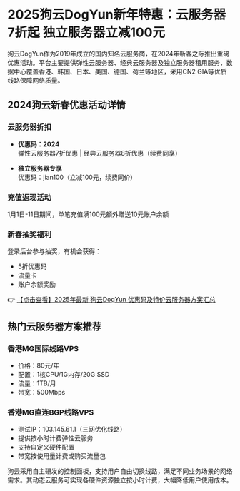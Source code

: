 # 2025狗云DogYun新年特惠：云服务器7折起 独立服务器立减100元

狗云DogYun作为2019年成立的国内知名云服务商，在2024年新春之际推出重磅优惠活动。平台主要提供弹性云服务器、经典云服务器及独立服务器租用服务，数据中心覆盖香港、韩国、日本、美国、德国、荷兰等地区，采用CN2 GIA等优质线路保障网络质量。

## 2024狗云新春优惠活动详情

### 云服务器折扣
- **优惠码：2024**  
  弹性云服务器7折优惠 | 经典云服务器8折优惠（续费同享）
  
- **独立服务器专享**  
  优惠码：jian100（立减100元，续费同价）

### 充值返现活动
1月1日-11日期间，单笔充值满100元额外赠送10元账户余额

### 新春抽奖福利
登录后台参与抽奖，有机会获得：
- 5折优惠码
- 流量卡
- 账户余额奖励

👉 [【点击查看】2025年最新 狗云DogYun 优惠码及特价云服务器方案汇总](https://bit.ly/DogYun)

## 热门云服务器方案推荐

### 香港MG国际线路VPS
- 价格：80元/年
- 配置：1核CPU/1G内存/20G SSD
- 流量：1TB/月
- 带宽：500Mbps

### 香港MG直连BGP线路VPS
- 测试IP：103.145.61.1（三网优化线路）
- 提供按小时计费弹性云服务
- 支持自定义硬件配置
- 带宽按使用量计费或购买流量包

狗云采用自主研发的控制面板，支持用户自由切换线路，满足不同业务场景的网络需求。其动态云服务可实现各硬件资源独立按小时计费，大幅降低用户使用成本。
